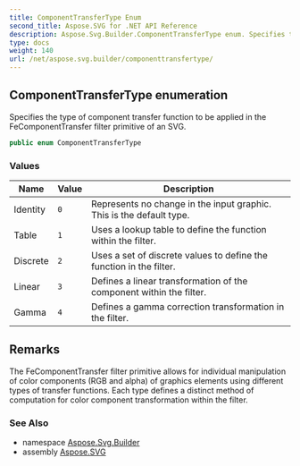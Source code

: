 ```yaml
---
title: ComponentTransferType Enum
second_title: Aspose.SVG for .NET API Reference
description: Aspose.Svg.Builder.ComponentTransferType enum. Specifies the type of component transfer function to be applied in the FeComponentTransfer filter primitive of an SVG
type: docs
weight: 140
url: /net/aspose.svg.builder/componenttransfertype/
---
```

## ComponentTransferType enumeration

Specifies the type of component transfer function to be applied in the FeComponentTransfer filter primitive of an SVG.

```csharp
public enum ComponentTransferType
```

### Values

| Name | Value | Description |
| --- | --- | --- |
| Identity | `0` | Represents no change in the input graphic. This is the default type. |
| Table | `1` | Uses a lookup table to define the function within the filter. |
| Discrete | `2` | Uses a set of discrete values to define the function in the filter. |
| Linear | `3` | Defines a linear transformation of the component within the filter. |
| Gamma | `4` | Defines a gamma correction transformation in the filter. |

## Remarks

The FeComponentTransfer filter primitive allows for individual manipulation of color components (RGB and alpha) of graphics elements using different types of transfer functions. Each type defines a distinct method of computation for color component transformation within the filter.

### See Also

* namespace [Aspose.Svg.Builder](../../aspose.svg.builder/)
* assembly [Aspose.SVG](../../)
